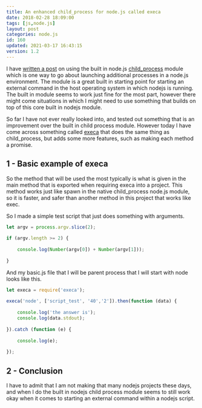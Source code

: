 ```yaml
---
title: An enhanced child_process for node.js called execa
date: 2018-02-28 18:09:00
tags: [js,node.js]
layout: post
categories: node.js
id: 160
updated: 2021-03-17 16:43:15
version: 1.2
---
```


I have [written a post](/2018/02/04/nodejs-child-process/) on using the built in node.js [child_process](https://nodejs.org/docs/latest-v8.x/api/child_process.html) module which is one way to go about launching additional processes in a node.js environment. The module is a great built in starting point for starting an external command in the host operating system in which nodejs is running. The built in module seems to work just fine for the most part, however there might come situations in which I might need to use something that builds on top of this core built in nodejs module.

So far I have not ever really looked into, and tested out something that is an improvement over the built in child process module. However today I have come across something called [execa](https://www.npmjs.com/package/execa) that does the same thing as child_process, but adds some more features, such as making each method a promise.

<!-- more -->

## 1 - Basic example of execa

So the method that will be used the most typically is what is given in the main method that is exported when requiring execa into a project. This method works just like spawn in the native child_process node.js module, so it is faster, and safer than another method in this project that works like exec.

So I made a simple test script that just does something with arguments.

```js
let argv = process.argv.slice(2);
 
if (argv.length >= 2) {
 
    console.log(Number(argv[0]) + Number(argv[1]));
 
}
```

And my basic.js file that I will be parent process that I will start with node looks like this.

```js
let execa = require('execa');
 
execa('node', ['script_test', '40','2']).then(function (data) {
 
    console.log('the answer is');
    console.log(data.stdout);
 
}).catch (function (e) {
 
    console.log(e);
 
});
```

## 2 - Conclusion

I have to admit that I am not making that many nodejs projects these days, and when I do the built in nodejs child process module seems to still work okay when it comes to starting an external command within a nodejs script.


